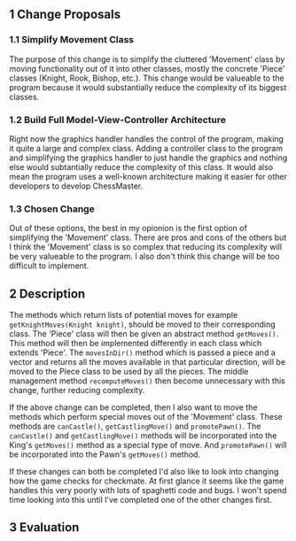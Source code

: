 ## 1 Change Proposals

### 1.1 Simplify Movement Class

The purpose of this change is to simplify the cluttered 'Movement' class by moving functionality out of it into other classes, mostly the concrete 'Piece' classes (Knight, Rook, Bishop, etc.). This change would be valueable to the program because it would substantially reduce the complexity of its biggest classes. 

### 1.2 Build Full Model-View-Controller Architecture

Right now the graphics handler handles the control of the program, making it quite a large and complex class. Adding a controller class to the program and simplifying the graphics handler to just handle the graphics and nothing else would subtantially reduce the complexity of this class. It would also mean the program uses a well-known architecture making it easier for other developers to develop ChessMaster.

### 1.3 Chosen Change

Out of these options, the best in my opionion is the first option of simplifying the 'Movement' class. There are pros and cons of the others but I think the 'Movement' class is so complex that reducing its complexity will be very valueable to the program. I also don't think this change will be too difficult to implement.

## 2 Description

The methods which return lists of potential moves for example `getKnightMoves(Knight knight)`, should be moved to their corresponding class. The 'Piece' class will then be given an abstract method `getMoves()`. This method will then be implemented differently in each class which extends 'Piece'. The `movesInDir()` method which is passed a piece and a vector and returns all the moves available in that particular direction, will be moved to the Piece class to be used by all the pieces. The middle management method `recomputeMoves()` then become unnecessary with this change, further reducing complexity.

If the above change can be completed, then I also want to move the methods which perform special moves out of the 'Movement' class. These methods are `canCastle()`, `getCastlingMove()` and `promotePawn()`. The `canCastle()` and `getCastlingMove()` methods will be incorporated into the King's `getMoves()` method as a special type of move. And `promotePawn()` will be incorporated into the Pawn's `getMoves()` method.

If these changes can both be completed I'd also like to look into changing how the game checks for checkmate. At first glance it seems like the game handles this very poorly with lots of spaghetti code and bugs. I won't spend time looking into this until I've completed one of the other changes first.

## 3 Evaluation
